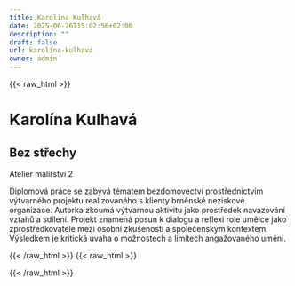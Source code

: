 ```yaml
---
title: Karolína Kulhavá
date: 2025-06-26T15:02:56+02:00
description: ""
draft: false
url: karolina-kulhava
owner: admin
---
```

{{< raw_html >}}
<h1>Karol&iacute;na Kulhav&aacute;</h1>
<h2>Bez střechy&nbsp;</h2>
<p>Ateli&eacute;r mal&iacute;řstv&iacute; 2</p>
<p>Diplomov&aacute; pr&aacute;ce se zab&yacute;v&aacute; t&eacute;matem bezdomovectv&iacute; prostřednictv&iacute;m v&yacute;tvarn&eacute;ho projektu realizovan&eacute;ho s klienty brněnsk&eacute; neziskov&eacute; organizace. Autorka zkoum&aacute; v&yacute;tvarnou aktivitu jako prostředek navazov&aacute;n&iacute; vztahů a sd&iacute;len&iacute;. Projekt znamen&aacute; posun k dialogu a reflexi role umělce jako zprostředkovatele mezi osobn&iacute; zku&scaron;enost&iacute; a společensk&yacute;m kontextem. V&yacute;sledkem je kritick&aacute; &uacute;vaha o možnostech a limitech angažovan&eacute;ho uměn&iacute;.&nbsp;</p>
{{< /raw_html >}}
<!-- SECTION BREAK -->
{{< raw_html >}}

{{< /raw_html >}}
